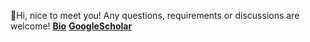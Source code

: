 👋Hi, nice to meet you! Any questions, requirements or discussions are welcome!
[**Bio**](https://vranlee.github.io/)
[**GoogleScholar**](https://scholar.google.com.hk/citations?user=LXWdplYAAAAJ&hl=zh-CN)
